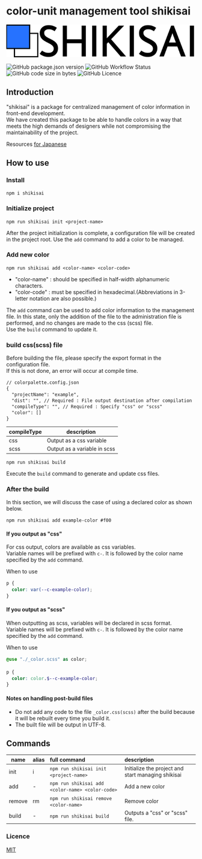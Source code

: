 # color-unit management tool shikisai

![shikisai color-unit management tool](/static/assets/logo/no_description.min.svg)

![GitHub package.json version](https://img.shields.io/github/package-json/v/ken7253/shikisai?style=flat-square)
![GitHub Workflow Status](https://img.shields.io/github/workflow/status/ken7253/shikisai/CodeQL?style=flat-square)
![GitHub code size in bytes](https://img.shields.io/github/languages/code-size/ken7253/shikisai?style=flat-square)
![GitHub Licence](https://img.shields.io/github/license/ken7253/shikisai?style=flat-square)

## Introduction

"shikisai" is a package for centralized management of color information in front-end development.  
We have created this package to be able to handle colors in a way that meets the high demands of designers while not compromising the maintainability of the project.

Resources [for Japanese](/README_JP.md)

## How to use

### Install

```shell
npm i shikisai
```

### Initialize project

```npm
npm run shikisai init <project-name>
```

After the project initialization is complete, a configuration file will be created in the project root.
Use the `add` command to add a color to be managed.

### Add new color

```npm
npm run shikisai add <color-name> <color-code>
```

- "color-name" : should be specified in half-width alphanumeric characters.
- "color-code" : must be specified in hexadecimal.(Abbreviations in 3-letter notation are also possible.)

The `add` command can be used to add color information to the management file.
In this state, only the addition of the file to the administration file is performed, and no changes are made to the css (scss) file.  
Use the `build` command to update it.

### build css(scss) file

Before building the file, please specify the export format in the configuration file.  
If this is not done, an error will occur at compile time.

```jsonc
// colorpalette.config.json
{
  "projectName": "example",
  "dist": "", // Required : File output destination after compilation
  "compileType": "", // Required : Specify "css" or "scss"
  "color": []
}
```

| compileType | description                  |
| ----------- | ---------------------------- |
| css         | Output as a css variable     |
| scss        | Output as a variable in scss |

```npm
npm run shikisai build
```

Execute the `build` command to generate and update css files.

### After the build

In this section, we will discuss the case of using a declared color as shown below.

```npm
npm run shikisai add example-color #f00
```

#### If you output as "css"

For css output, colors are available as css variables.  
Variable names will be prefixed with `c-`. It is followed by the color name specified by the `add` command.  

When to use

```css
p {
  color: var(--c-example-color);
}
```

#### If you output as "scss"

When outputting as scss, variables will be declared in scss format.  
Variable names will be prefixed with `c-`. It is followed by the color name specified by the `add` command.  

When to use

```scss
@use "./_color.scss" as color;

p {
  color: color.$--c-example-color;
}
```

#### Notes on handling post-build files

- Do not add any code to the file `_color.css(scss)` after the build because it will be rebuilt every time you build it.
- The built file will be output in UTF-8.

## Commands

| name   | alias | full command                                     | description                                        |
| ------ | ----- | :----------------------------------------------- | :------------------------------------------------- |
| init   | i     | `npm run shikisai init <project-name>`           | Initialize the project and start managing shikisai |
| add    | -     | `npm run shikisai add <color-name> <color-code>` | Add a new color                                    |
| remove | rm    | `npm run shikisai remove <color-name>`           | Remove color                                       |
| build  | -     | `npm run shikisai build`                         | Outputs a "css" or "scss" file.                    |

### Licence

[MIT](/LICENSE)
